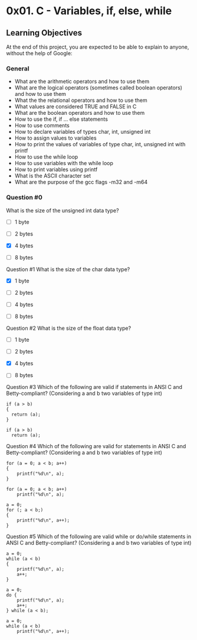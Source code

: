 # 0x01. C - Variables, if, else, while
## Learning Objectives
At the end of this project, you are expected to be able to explain to anyone, without the help of Google:
### General
* What are the arithmetic operators and how to use them
* What are the logical operators (sometimes called boolean operators) and how to use them
* What the the relational operators and how to use them
* What values are considered TRUE and FALSE in C
* What are the boolean operators and how to use them
* How to use the if, if ... else statements
* How to use comments
* How to declare variables of types char, int, unsigned int
* How to assign values to variables
* How to print the values of variables of type char, int, unsigned int with printf
* How to use the while loop
* How to use variables with the while loop
* How to print variables using printf
* What is the ASCII character set
* What are the purpose of the gcc flags -m32 and -m64
### Question #0
What is the size of the unsigned int data type?
- [ ] 1 byte


- [ ] 2 bytes


- [x] 4 bytes


- [ ] 8 bytes

Question #1
What is the size of the char data type?


- [x] 1 byte


- [ ] 2 bytes


- [ ] 4 bytes


- [ ] 8 bytes

Question #2
What is the size of the float data type?


- [ ] 1 byte


- [ ] 2 bytes


- [x] 4 bytes


- [ ] 8 bytes

Question #3
Which of the following are valid if statements in ANSI C and Betty-compliant? (Considering a and b two variables of type int)
```
if (a > b)
{
  return (a);
}
```
```
if (a > b)
  return (a);
```
Question #4
Which of the following are valid for statements in ANSI C and Betty-compliant? (Considering a and b two variables of type int)

```
for (a = 0; a < b; a++)
{
    printf("%d\n", a);
}
```
```
for (a = 0; a < b; a++)
    printf("%d\n", a);
```
```
a = 0;
for (; a < b;)
{
    printf("%d\n", a++);
}
```
Question #5
Which of the following are valid while or do/while statements in ANSI C and Betty-compliant? (Considering a and b two variables of type int)
```
a = 0;
while (a < b)
{
    printf("%d\n", a);
    a++;
}
```
```
a = 0;
do {
    printf("%d\n", a);
    a++;
} while (a < b);
```
```
a = 0;
while (a < b)
    printf("%d\n", a++);
```

